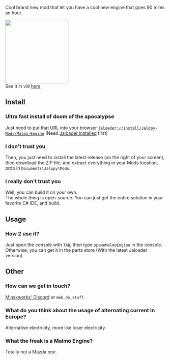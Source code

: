 Cool brand new mod that let you have a cool new engine that goes 90 miles an hour.

<img src="https://github.com/Jalopy-Mods/Malmo-Engine/assets/69876322/bfd3998a-049f-43b9-a816-befdf7f50eb1" width="200" /><br>
See it in vid [here](https://www.youtube.com/watch?v=efp19oabRMQ)

## Install

### Ultra fast install of doom of the apocalypse
Just need to put that URL into your browser [`jaloader://install/Jalopy-Mods/Malmo-Engine`](https://www.youtube.com/watch?v=dQw4w9WgXcQ) (Need [Jaloader installed](https://github.com/theLeaxx/JaLoader) first)

### I don't trust you
Then, you just need to install the latest release (on the right of your screen), then download the ZIP file, and extract everything in your Mods location, prob in `Documents\Jalopy\Mods`.

### I really don't trust you
Well, you can build it on your own.<br> 
The whole thing is open-source. You can just get the entire solution in your favorite C# IDE, and build.

## Usage

### How 2 use it?
Just open the console with `TAB`, then type `spawnMalmoEngine` in the console.
Otherwise, you can get it in the parts store (With the latest Jaloader version).

## Other

### How can we get in touch?
[Minskworks' Discord](https://discord.gg/TqCwKdR) or `meb_do_stuff`.

### What do you think about the usage of alternating current in Europe?
Alternative electricity, more like loser electricity

### What the freak is a Malmö Engine?
Totally not a Mazda one.
